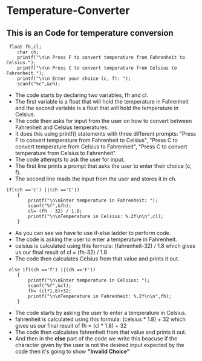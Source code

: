 # Temperature-Converter
## This is an Code for temperature conversion
```
 float fh,cl;
    char ch;
    printf("\n\n Press F to convert temperature from Fahrenheit to Celsius.");
    printf("\n\n Press C to convert temperature from Celsius to Fahrenheit.");
    printf("\n\n Enter your choice (c, f): ");
    scanf("%c",&ch);
```
- The code starts by declaring two variables, fh and cl.
- The first variable is a float that will hold the temperature in Fahrenheit and
 the second variable is a float that will hold the temperature in Celsius.
- The code then asks for input from the user on how to convert between Fahrenheit and Celsius temperatures.
- It does this using printf() statements with three different prompts: "Press F to convert temperature from Fahrenheit to Celsius", "Press C to convert temperature from Celsius to Fahrenheit", "Press C to convert temperature from Celsius to Fahrenheit".
- The code attempts to ask the user for input.
- The first line prints a prompt that asks the user to enter their choice (c, f).
- The second line reads the input from the user and stores it in ch.
```
if((ch =='c') ||(ch =='C'))
    {
        printf("\n\nEnter temperature in Fahrenheit: ");
        scanf("%f",&fh);
        cl= (fh - 32) / 1.8;
        printf("\n\nTemperature in Celsius: %.2f\n\n",cl);
    }
```
- As you can see we have to use if-else ladder to perform code.
- The code is asking the user to enter a temperature in Fahrenheit.
- celsius is calculated using this formula: (fahrenheit-32) / 1.8 which gives us our final result of cl = (fh-32) / 1.8
- The code then calculates Celsius from that value and prints it out.
```
 else if((ch =='f') ||(ch =='F'))
    {
        printf("\n\nEnter temperature in Celsius: ");
        scanf("%f",&cl);
        fh= (cl*1.8)+32;
        printf("\n\nTemperature in Fahrenheit: %.2f\n\n",fh);
    }
```
- The code starts by asking the user to enter a temperature in Celsius.
- fahrenheit is calculated using this formula: (celsius * 1.8) + 32 which gives us our final result of fh = (cl * 1.8) + 32
- The code then calculates fahrenheit from that value and prints it out.
- And then in the **else** part of the code we write this beacuse if the character given by the user is not the desired input expected by the code then it's going to show **"Invalid Choice"**
